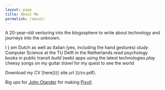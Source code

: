 ```yaml
---
layout: page
title: About Me
permalink: /about/
---
```


A 20-year-old venturing into the blogosphere to write about technology and journeys into the unknown.

<p class="verbs">
<span class="i">I</span>
<span class="bracket">{</span>
<i>am</i> Dutch as well as Italian (yes, including the hand gestures)  
<i>study</i> Computer Science at the TU Delft in the Netherlands  
<i>read</i> psychology books in public transit  
<i>build</i> (web) apps using the latest technologies  
<i>play</i> cheesy songs on my guitar  
<i>travel</i> for my quest to see the world  
</p>

Download my CV [here]({{ site.url }}/cv.pdf).

Big ups for [John Otander](http://johnotander.com) for making [Pixyll](https://github.com/johnotander/pixyll).
